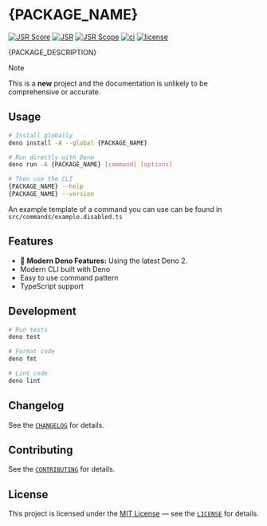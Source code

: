 # **{PACKAGE_NAME}**

[![JSR Score](https://jsr.io/badges/{PACKAGE_NAME}/score)](https://jsr.io/{PACKAGE_NAME})
[![JSR](https://jsr.io/badges/{PACKAGE_SCOPE}/1.%20Clone%20this%20repository)](https://jsr.io/{PACKAGE_NAME})
[![JSR Scope](https://jsr.io/badges/{PACKAGE_SCOPE}})](https://jsr.io/{PACKAGE_SCOPE}})
[![ci](https://github.com/{PACKAGE_GITHUB_USER}/{PROJECT_NAME}/actions/workflows/ci.yml/badge.svg)](https://github.com/{PACKAGE_GITHUB_USER}/{PROJECT_NAME}/actions/workflows/ci.yml)
[![license](https://img.shields.io/badge/License-MIT-blue.svg)](https://github.com/{PACKAGE_GITHUB_USER}/{PROJECT_NAME}/blob/main/LICENSE)

{PACKAGE_DESCRIPTION}

> [!NOTE]
> This is a **new** project and the documentation is unlikely to be
> comprehensive or accurate.

## Usage

```bash
# Install globally
deno install -A --global {PACKAGE_NAME}

# Run directly with Deno
deno run -A {PACKAGE_NAME} [command] [options]

# Then use the CLI
{PACKAGE_NAME} --help
{PACKAGE_NAME} --version
```

An example template of a command you can use can be found in
`src/commands/example.disabled.ts`

## Features

- 🦖 **Modern Deno Features:** Using the latest Deno 2.
- Modern CLI built with Deno
- Easy to use command pattern
- TypeScript support

## Development

```bash
# Run tests
deno test

# Format code
deno fmt

# Lint code
deno lint
```

## **Changelog**

See the [`CHANGELOG`](CHANGELOG.md) for details.

## **Contributing**

See the [`CONTRIBUTING`](CONTRIBUTING.md) for details.

## **License**

This project is licensed under the
[MIT License](https://opensource.org/licenses/MIT) — see the
[`LICENSE`](LICENSE) for details.
